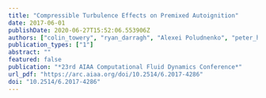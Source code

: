 ```yaml
---
title: "Compressible Turbulence Effects on Premixed Autoignition"
date: 2017-06-01
publishDate: 2020-06-27T15:52:06.553906Z
authors: ["colin_towery", "ryan_darragh", "Alexei Poludnenko", "peter_hamlington"]
publication_types: ["1"]
abstract: ""
featured: false
publication: "*23rd AIAA Computational Fluid Dynamics Conference*"
url_pdf: "https://arc.aiaa.org/doi/10.2514/6.2017-4286"
doi: "10.2514/6.2017-4286"
---
```


